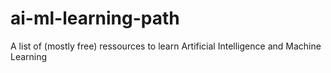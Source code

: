 # ai-ml-learning-path
A list of (mostly free) ressources to learn Artificial Intelligence and Machine Learning
